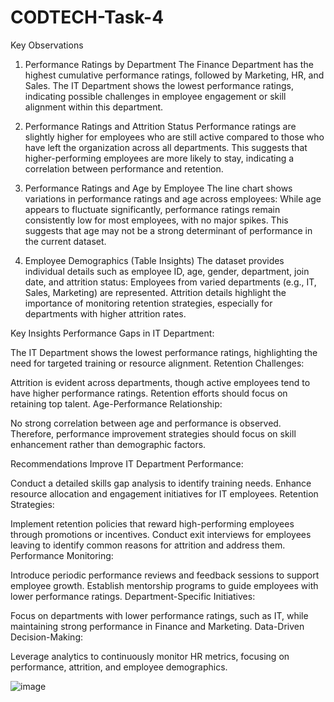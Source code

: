 # CODTECH-Task-4
Key Observations
1. Performance Ratings by Department
The Finance Department has the highest cumulative performance ratings, followed by Marketing, HR, and Sales.
The IT Department shows the lowest performance ratings, indicating possible challenges in employee engagement or skill alignment within this department.

2. Performance Ratings and Attrition Status
Performance ratings are slightly higher for employees who are still active compared to those who have left the organization across all departments.
This suggests that higher-performing employees are more likely to stay, indicating a correlation between performance and retention.

3. Performance Ratings and Age by Employee
The line chart shows variations in performance ratings and age across employees:
While age appears to fluctuate significantly, performance ratings remain consistently low for most employees, with no major spikes.
This suggests that age may not be a strong determinant of performance in the current dataset.

4. Employee Demographics (Table Insights)
The dataset provides individual details such as employee ID, age, gender, department, join date, and attrition status:
Employees from varied departments (e.g., IT, Sales, Marketing) are represented.
Attrition details highlight the importance of monitoring retention strategies, especially for departments with higher attrition rates.

Key Insights
Performance Gaps in IT Department:

The IT Department shows the lowest performance ratings, highlighting the need for targeted training or resource alignment.
Retention Challenges:

Attrition is evident across departments, though active employees tend to have higher performance ratings. Retention efforts should focus on retaining top talent.
Age-Performance Relationship:

No strong correlation between age and performance is observed. Therefore, performance improvement strategies should focus on skill enhancement rather than demographic factors.

Recommendations
Improve IT Department Performance:

Conduct a detailed skills gap analysis to identify training needs.
Enhance resource allocation and engagement initiatives for IT employees.
Retention Strategies:

Implement retention policies that reward high-performing employees through promotions or incentives.
Conduct exit interviews for employees leaving to identify common reasons for attrition and address them.
Performance Monitoring:

Introduce periodic performance reviews and feedback sessions to support employee growth.
Establish mentorship programs to guide employees with lower performance ratings.
Department-Specific Initiatives:

Focus on departments with lower performance ratings, such as IT, while maintaining strong performance in Finance and Marketing.
Data-Driven Decision-Making:

Leverage analytics to continuously monitor HR metrics, focusing on performance, attrition, and employee demographics.

![image](https://github.com/user-attachments/assets/bed6bd66-9c14-47f3-ab4e-2231de60571a)
